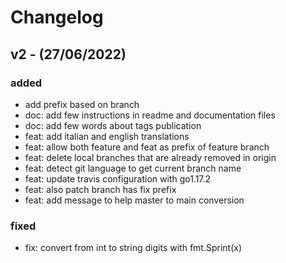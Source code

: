 # Changelog

## v2 - (27/06/2022)

### added

 - add prefix based on branch
 - doc: add few instructions in readme and documentation files
 - doc: add few words about tags publication
 - feat: add italian and english translations
 - feat: allow both feature and feat as prefix of feature branch
 - feat: delete local branches that are already removed in origin
 - feat: detect git language to get current branch name
 - feat: update travis configuration with go1.17.2
 - feat: also patch branch has fix prefix
 - feat: add message to help master to main conversion

### fixed

 - fix: convert from int to string digits with fmt.Sprint(x)
